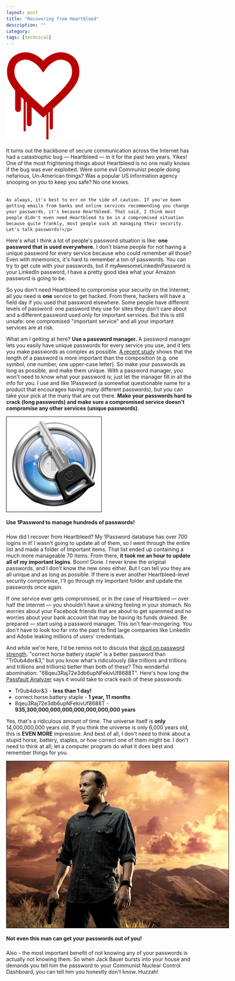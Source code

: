 ```yaml
---
layout: post
title: "Recovering from Heartbleed"
description: ""
category: 
tags: [technical]
---
```


<div class="float-image-right">	
  	<img style="border: 0px;" src="/assets/images/posts/2014-04-22/heartbleed.png"/> 
  	<p>It turns out the backbone of secure communication across the Internet has had a catastrophic bug &mdash; Heartbleed &mdash; in it for the past two years. Yikes! One of the most frightening things about Heartbleed is no one really knows if the bug was ever exploited. Were some evil Communist people doing nefarious, Un-American things? Was a popular US information agency snooping on you to keep you safe? No one knows.<br><br>
	
	As always, it's best to err on the side of caution. If you've been getting emails from banks and online services recommending you change your passwords, it's because Heartbleed. That said, I think most people didn't even need Heartbleed to be in a compromised situation because quite frankly, most people suck at managing their security. Let's talk passwords!</p>
</div>

<!--break-->

Here's what I think a lot of people's password situation is like: **one password that is used everywhere.** I don't blame people for not having a unique password for every service because who could remember all those? Even with mnemonics, it's hard to remember a ton of passwords. You can try to get cute with your passwords, but if myAwesomeLinkedInPassword is your LinkedIn password, I have a pretty good idea what your Amazon password is going to be. 

So you don't need Heartbleed to compromise your security on the Internet; all you need is **one** service to get hacked. From there, hackers will have a field day if you used that password elsewhere. Some people have different levels of password: one password they use for sites they don't care about and a different password used only for important services. But this is still unsafe: one compromised "important service" and all your important services are at risk.

What am I getting at here? **Use a password manager.** A password manager lets you easily have unique passwords for every service you use, and it lets you make passwords as complex as possible. [A recent study][1] shows that the length of a password is more important than the composition (e.g. one symbol, one number, one upper-case letter). So make your passwords as long as possible, and make them unique. With a password manager, you won't need to know what your password is; just let the manager fill in all the info for you. I use and like 1Password (a somewhat questionable name for a product that encourages having many different passwords), but you can take your pick at the many that are out there. **Make your passwords hard to crack (long passwords) and make sure a compromised service doesn't compromise any other services (unique passwords)**.

<div>
	<img class="rounded-corners" style="max-width: 600px; border: 1px solid #000000;" src="/assets/images/posts/2014-04-22/1password.png"/>
	<p class="caption-text" style="line-height: 1.5em; margin-bottom: 20px;"><strong>Use 1Password to manage hundreds of passwords!</strong></p>
</div>

How did I recover from Heartbleed? My 1Password database has over 700 logins in it! I wasn't going to update all of them, so I went through the entire list and made a folder of Important items. That list ended up containing a much more manageable 70 items. From there, **it took me an hour to update all of my important logins**. Boom! Done. I never knew the original passwords, and I don't know the new ones either. But I can tell you they are all unique and as long as possible. If there is ever another Heartbleed-level security compromise, I'll go through my Important folder and update the passwords once again.

If one service ever gets compromised, or in the case of Heartbleed &mdash; over half the internet &mdash; you shouldn't have a sinking feeling in your stomach. No worries about your Facebook friends that are about to get spammed and no worries about your bank account that may be having its funds drained. Be prepared &mdash; start using a password manager. This isn't fear-mongering. You don't have to look too far into the past to find large companies like LinkedIn and Adobe leaking millions of users' credentials. 

And while we're here, I'd be remiss not to discuss that [xkcd on password strength][2]. "correct horse battery staple" is a better password than "Tr0ub4dor&3," but you know what's ridiculously (like trillions and trillions and trillions and trillions) better than both of these? This wonderful abomination: "68qeu3Raj72e3db6upNFekivUf8688T". Here's how long the [Passfault Analyzer][3] says it would take to crack each of these passwords:

* Tr0ub4dor&3 - **less than 1 day!**
* correct horse battery staple - **1 year, 11 months**
* 8qeu3Raj72e3db6upNFekivUf8688T - **935,300,000,000,000,000,000,000,000 years**

Yes, that's a ridiculous amount of time. The universe itself is **only** 14,000,000,000 years old. If you think the universe is only 6,000 years old, this is **EVEN MORE** impressive. And best of all, I don't need to think about a stupid horse, battery, staples, or how correct one of them might be. I don't need to think at all; let a computer program do what it does best and remember things for you. 

<div>
	<img class="rounded-corners" style="max-width: 600px; border: 1px solid #000000;" src="/assets/images/posts/2014-04-22/jack_bauer.jpg"/>
	<p class="caption-text" style="line-height: 1.5em; margin-bottom: 20px;"><strong>Not even this man can get your passwords out of you!</strong></p>
</div>

Also - the most important benefit of not knowing any of your passwords is actually not knowing them. So when Jack Bauer bursts into your house and demands you tell him the password to your Communist Nuclear Control Dashboard, you can tell him you honestly don't know. Huzzah!

[1]: http://cups.cs.cmu.edu/rshay/pubs/passwords_and_people2011.pdf
[2]: https://xkcd.com/936/
[3]: https://passfault.appspot.com/password_strength.html
